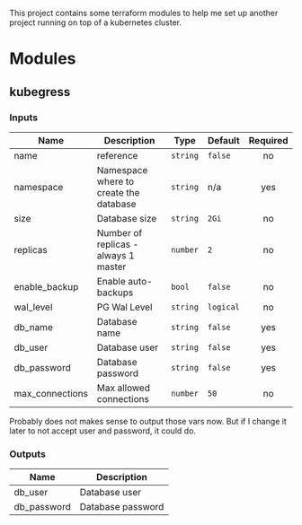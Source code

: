 This project contains some terraform modules to help me set up another project running on top of a kubernetes cluster.


# Modules

## kubegress



### Inputs

| Name | Description | Type | Default | Required |
|------|-------------|------|---------|:--------:|
| name | reference | `string` | `false` | no |
| namespace | Namespace where to create the database | `string` | n/a | yes |
| size | Database size | `string` | `2Gi` | no |
| replicas | Number of replicas - always 1 master | `number` | `2` | no |
| enable_backup | Enable auto-backups | `bool` | `false` | no |
| wal_level | PG Wal Level | `string` | `logical` | no |
| db_name | Database name | `string` | `false` | yes |
| db_user | Database user | `string` | `false` | yes |
| db_password | Database password | `string` | `false` | yes |
| max_connections | Max allowed connections | `number` | `50` | no |

Probably does not makes sense to output those vars now. But if I change it later to not accept user and password, it could do.

### Outputs

| Name | Description |
|------|-------------|
| db_user | Database user |
| db_password | Database password |

